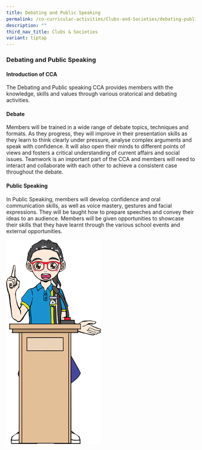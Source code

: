 ```yaml
---
title: Debating and Public Speaking
permalink: /co-curricular-activities/Clubs-and-Societies/debating-public-speaking/
description: ""
third_nav_title: Clubs & Societies
variant: tiptap
---
```

<h3><strong>Debating and Public Speaking</strong></h3><h4><strong>Introduction of CCA</strong></h4><p>The Debating and Public speaking CCA provides members with the knowledge, skills and values through various oratorical and debating activities.</p><h4><strong>Debate</strong></h4><p>Members will be trained in a wide range of debate topics, techniques and formats. As they progress, they will improve in their presentation skills as they learn to think clearly under pressure, analyse complex arguments and speak with confidence. It will also open their minds to different points of views and fosters a critical understanding of current affairs and social issues. Teamwork is an important part of the CCA and members will need to interact and collaborate with each other to achieve a consistent case throughout the debate.</p><h4><strong>Public Speaking</strong></h4><p>In Public Speaking, members will develop confidence and oral communication skills, as well as voice mastery, gestures and facial expressions. They will be taught how to prepare speeches and convey their ideas to an audience. Members will be given opportunities to showcase their skills that they have learnt through the various school events and external opportunities.</p><div class="isomer-image-wrapper"><img style="width: 50%;" height="auto" width="100%" alt="" src="/images/2023%20CCA/Public%20Speaking.png"></div><p></p>